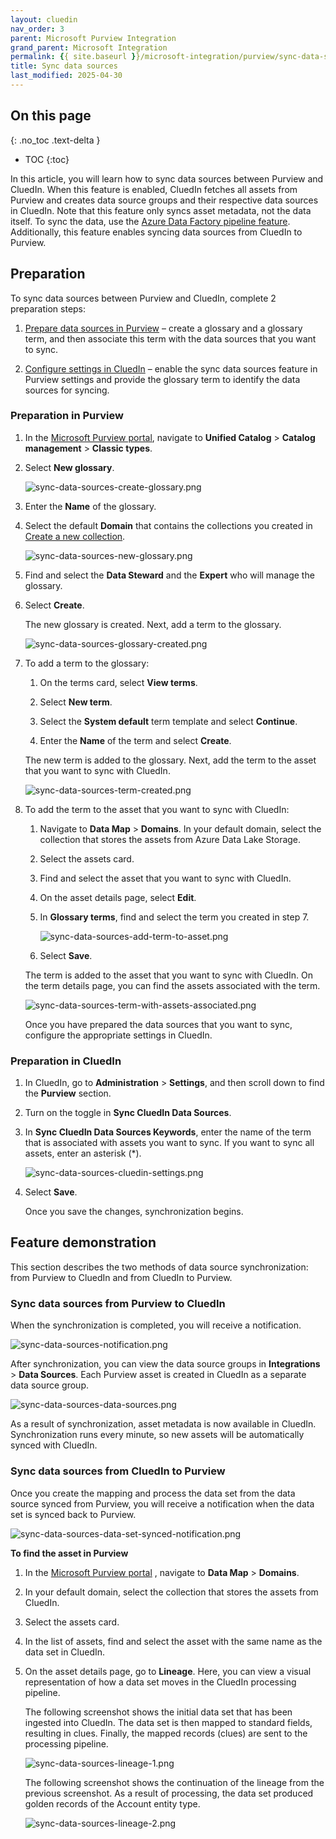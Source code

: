 ```yaml
---
layout: cluedin
nav_order: 3
parent: Microsoft Purview Integration
grand_parent: Microsoft Integration
permalink: {{ site.baseurl }}/microsoft-integration/purview/sync-data-sources
title: Sync data sources
last_modified: 2025-04-30
---
```

## On this page
{: .no_toc .text-delta }
- TOC
{:toc}

In this article, you will learn how to sync data sources between Purview and CluedIn. When this feature is enabled, CluedIn fetches all assets from Purview and creates data source groups and their respective data sources in CluedIn. Note that this feature only syncs asset metadata, not the data itself. To sync the data, use the [Azure Data Factory pipeline feature](/microsoft-integration/purview/adf-pipeline-automation). Additionally, this feature enables syncing data sources from CluedIn to Purview.

## Preparation

To sync data sources between Purview and CluedIn, complete 2 preparation steps:

1. [Prepare data sources in Purview](#preparation-in-purview) – create a glossary and a glossary term, and then associate this term with the data sources that you want to sync.

1. [Configure settings in CluedIn](#preparation-in--cluedin) – enable the sync data sources feature in Purview settings and provide the glossary term to identify the data sources for syncing. 

### Preparation in Purview

1. In the [Microsoft Purview portal](https://purview.microsoft.com), navigate to **Unified Catalog** > **Catalog management** > **Classic types**.

1. Select **New glossary**.

    ![sync-data-sources-create-glossary.png](../../assets/images/microsoft-integration/purview/sync-data-sources-create-glossary.png)

1. Enter the **Name** of the glossary.

1. Select the default **Domain** that contains the collections you created in [Create a new collection](/microsoft-integration/purview/pre-configuration-guide#create-a-new-collection).

    ![sync-data-sources-new-glossary.png](../../assets/images/microsoft-integration/purview/sync-data-sources-new-glossary.png)

1. Find and select the **Data Steward** and the **Expert** who will manage the glossary.

1. Select **Create**.

    The new glossary is created. Next, add a term to the glossary.

    ![sync-data-sources-glossary-created.png](../../assets/images/microsoft-integration/purview/sync-data-sources-glossary-created.png)

1. To add a term to the glossary:

    1. On the terms card, select **View terms**.

    1. Select **New term**.

    1. Select the **System default** term template and select **Continue**.

    1. Enter the **Name** of the term and select **Create**.

    The new term is added to the glossary. Next, add the term to the asset that you want to sync with CluedIn.

    ![sync-data-sources-term-created.png](../../assets/images/microsoft-integration/purview/sync-data-sources-term-created.png)

1. To add the term to the asset that you want to sync with CluedIn:

    1. Navigate to **Data Map** > **Domains**. In your default domain, select the collection that stores the assets from Azure Data Lake Storage.

    1. Select the assets card.

    1. Find and select the asset that you want to sync with CluedIn.

    1. On the asset details page, select **Edit**.

    1. In **Glossary terms**, find and select the term you created in step 7.

        ![sync-data-sources-add-term-to-asset.png](../../assets/images/microsoft-integration/purview/sync-data-sources-add-term-to-asset.png)

    1. Select **Save**.

    The term is added to the asset that you want to sync with CluedIn. On the term details page, you can find the assets associated with the term.

    ![sync-data-sources-term-with-assets-associated.png](../../assets/images/microsoft-integration/purview/sync-data-sources-term-with-assets-associated.png)

    Once you have prepared the data sources that you want to sync, configure the appropriate settings in CluedIn.

### Preparation in  CluedIn

1. In CluedIn, go to **Administration** > **Settings**, and then scroll down to find the **Purview** section.

1. Turn on the toggle in **Sync CluedIn Data Sources**.

1. In **Sync CluedIn Data Sources Keywords**, enter the name of the term that is associated with assets you want to sync. If you want to sync all assets, enter an asterisk (*).

    ![sync-data-sources-cluedin-settings.png](../../assets/images/microsoft-integration/purview/sync-data-sources-cluedin-settings.png)

1. Select **Save**.

    Once you save the changes, synchronization begins.

## Feature demonstration

This section describes the two methods of data source synchronization: from Purview to CluedIn and from CluedIn to Purview.

### Sync data sources from Purview to CluedIn

When the synchronization is completed, you will receive a notification.

![sync-data-sources-notification.png](../../assets/images/microsoft-integration/purview/sync-data-sources-notification.png)

After synchronization, you can view the data source groups in **Integrations** > **Data Sources**. Each Purview asset is created in CluedIn as a separate data source group.

![sync-data-sources-data-sources.png](../../assets/images/microsoft-integration/purview/sync-data-sources-data-sources.png)

As a result of synchronization, asset metadata is now available in CluedIn. Synchronization runs every minute, so new assets will be automatically synced with CluedIn.

### Sync data sources from CluedIn to Purview

Once you create the mapping and process the data set from the data source synced from Purview, you will receive a notification when the data set is synced back to Purview.

![sync-data-sources-data-set-synced-notification.png](../../assets/images/microsoft-integration/purview/sync-data-sources-data-set-synced-notification.png)

**To find the asset in Purview**

1. In the [Microsoft Purview portal](https://purview.microsoft.com/) , navigate to **Data Map** > **Domains**.
    
1. In your default domain, select the collection that stores the assets from CluedIn.
    
1. Select the assets card.
    
1. In the list of assets, find and select the asset with the same name as the data set in CluedIn.

1. On the asset details page, go to **Lineage**. Here, you can view a visual representation of how a data set moves in the CluedIn processing pipeline.

    The following screenshot shows the initial data set that has been ingested into CluedIn. The data set is then mapped to standard fields, resulting in clues. Finally, the mapped records (clues) are sent to the processing pipeline.

    ![sync-data-sources-lineage-1.png](../../assets/images/microsoft-integration/purview/sync-data-sources-lineage-1.png)

    The following screenshot shows the continuation of the lineage from the previous screenshot. As a result of processing, the data set produced golden records of the Account entity type.
 
    ![sync-data-sources-lineage-2.png](../../assets/images/microsoft-integration/purview/sync-data-sources-lineage-2.png)
